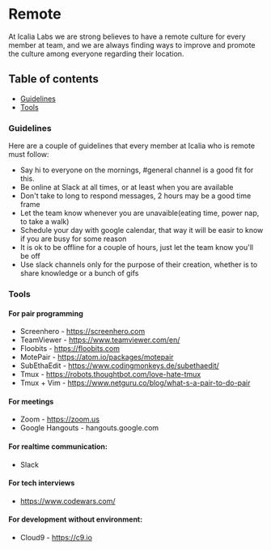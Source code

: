 # Remote

At Icalia Labs we are strong believes to have a remote culture for every member at team, and we are always finding ways to improve and promote the culture among everyone regarding their location.

## Table of contents

* [Guidelines](#guidelines)
* [Tools](#tools)

### Guidelines

Here are a couple of guidelines that every member at Icalia who is remote must follow:

* Say hi to everyone on the mornings, #general channel is a good fit for this.
* Be online at Slack at all times, or at least when you are available
* Don't take to long to respond messages, 2 hours may be a good time frame
* Let the team know whenever you are unavaible(eating time, power nap, to take a walk)
* Schedule your day with google calendar, that way it will be easir to know if you are busy for some reason
* It is ok to be offline for a couple of hours, just let the team know you'll be off
* Use slack channels only for the purpose of their creation, whether is to share knowledge or a bunch of gifs

### Tools

#### For pair programming

* Screenhero - https://screenhero.com
* TeamViewer - https://www.teamviewer.com/en/
* Floobits - https://floobits.com
* MotePair - https://atom.io/packages/motepair
* SubEthaEdit - https://www.codingmonkeys.de/subethaedit/
* Tmux - https://robots.thoughtbot.com/love-hate-tmux
* Tmux + Vim - https://www.netguru.co/blog/what-s-a-pair-to-do-pair 

#### For meetings

* Zoom - https://zoom.us
* Google Hangouts - hangouts.google.com

#### For realtime communication:

* Slack

#### For tech interviews

* https://www.codewars.com/

#### For development without environment:

* Cloud9 - https://c9.io